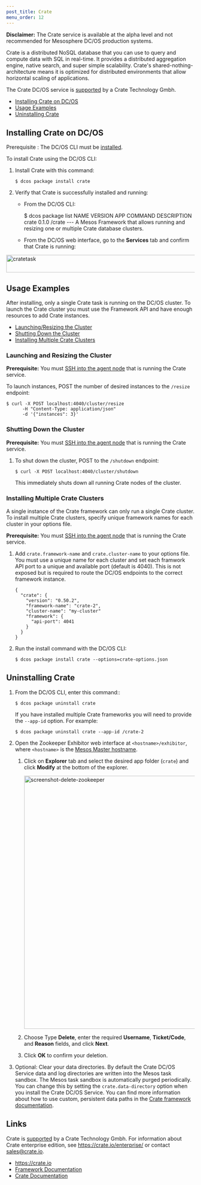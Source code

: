 ```yaml
---
post_title: Crate
menu_order: 12
---
```

**Disclaimer:** The Crate service is available at the alpha level and not recommended for Mesosphere DC/OS production systems.

Crate is a distributed NoSQL database that you can use to query and compute data with SQL in real-time. It provides a distributed aggregation engine, native search, and super simple scalability. Crate's shared-nothing-architecture means it is optimized for distributed environments that allow horizontal scaling of applications.

The Crate DC/OS service is <a href="https://crate.io/docs/support/" target="_blank">supported</a> by a Crate Technology Gmbh.

*   [Installing Crate on DC/OS][1]
*   [Usage Examples][2]
*   [Uninstalling Crate][3]

## <a name="install"></a>Installing Crate on DC/OS

Prerequisite
:   The DC/OS CLI must be [installed][4].

To install Crate using the DC/OS CLI:

1.  Install Crate with this command:
    
        $ dcos package install crate
        

2.  Verify that Crate is successfully installed and running:
    
    *   From the DC/OS CLI:
        
        $ dcos package list NAME VERSION APP COMMAND DESCRIPTION crate 0.1.0 /crate --- A Mesos Framework that allows running and resizing one or multiple Crate database clusters.
    
    *   From the DC/OS web interface, go to the **Services** tab and confirm that Crate is running:

<a href="/wp-content/uploads/2015/12/cratetask.png" rel="attachment wp-att-1515"><img src="/wp-content/uploads/2015/12/cratetask-800x47.png" alt="cratetask" width="800" height="47" class="alignnone size-large wp-image-1515" /></a>

## <a name="usage"></a>Usage Examples

After installing, only a single Crate task is running on the DC/OS cluster. To launch the Crate cluster you must use the Framework API and have enough resources to add Crate instances.

*   [Launching/Resizing the Cluster][5]
*   [Shutting Down the Cluster][6]
*   [Installing Multiple Crate Clusters][7]

### <a name="launch"></a>Launching and Resizing the Cluster

**Prerequisite:** You must [SSH into the agent node][8] that is running the Crate service.

To launch instances, POST the number of desired instances to the `/resize` endpoint:

    $ curl -X POST localhost:4040/cluster/resize 
          -H "Content-Type: application/json" 
          -d '{"instances": 3}'
    

### <a name="shutdown"></a>Shutting Down the Cluster

**Prerequisite:** You must [SSH into the agent node][8] that is running the Crate service.

1.  To shut down the cluster, POST to the `/shutdown` endpoint:
    
        $ curl -X POST localhost:4040/cluster/shutdown
        
    
    This immediately shuts down all running Crate nodes of the cluster.

### <a name="multiple"></a>Installing Multiple Crate Clusters

A single instance of the Crate framework can only run a single Crate cluster. To install multiple Crate clusters, specify unique framework names for each cluster in your options file.

**Prerequisite:** You must [SSH into the agent node][8] that is running the Crate service.

1.  Add `crate.framework-name` and `crate.cluster-name` to your options file. You must use a unique name for each cluster and set each framwork API port to a unique and available port (default is 4040). This is not exposed but is required to route the DC/OS endpoints to the correct framework instance.
    
        {
          "crate": {
            "version": "0.50.2",
            "framework-name": "crate-2",
            "cluster-name": "my-cluster"
            "framework": {
              "api-port": 4041
            }
          }
        }
        

2.  Run the install command with the DC/OS CLI:
    
        $ dcos package install crate --options=crate-options.json
        

## <a name="uninstall"></a>Uninstalling Crate

1.  From the DC/OS CLI, enter this command::
    
        $ dcos package uninstall crate
        
    
    If you have installed multiple Crate frameworks you will need to provide the `--app-id` option. For example:
    
        $ dcos package uninstall crate --app-id /crate-2
        

2.  Open the Zookeeper Exhibitor web interface at `<hostname>/exhibitor`, where `<hostname>` is the [Mesos Master hostname][9].
    
    1.  Click on **Explorer** tab and select the desired app folder (`crate`) and click **Modify** at the bottom of the explorer.
        
        <a href="/wp-content/uploads/2015/12/screenshot-delete-zookeeper.png" rel="attachment wp-att-1581"><img src="/wp-content/uploads/2015/12/screenshot-delete-zookeeper-800x675.png" alt="screenshot-delete-zookeeper" width="800" height="675" class="alignnone size-large wp-image-1581" /></a>
    
    2.  Choose Type **Delete**, enter the required **Username**, **Ticket/Code**, and **Reason** fields, and click **Next**.
    
    3.  Click **OK** to confirm your deletion.

3.  Optional: Clear your data directories. By default the Crate DC/OS Service data and log directories are written into the Mesos task sandbox. The Mesos task sandbox is automatically purged periodically. You can change this by setting the `crate.data-directory` option when you install the Crate DC/OS Service. You can find more information about how to use custom, persistent data paths in the [Crate framework documentation][10].

## Links

Crate is <a href="https://crate.io/docs/support/" target="_blank">supported</a> by a Crate Technology Gmbh. For information about Crate enterprise edition, see <a href="https://crate.io/enterprise/" target="_blank">https://crate.io/enterprise/</a> or contact <sales@crate.io>.

*   <https://crate.io>
*   [Framework Documentation][11]
*   [Crate Documentation][12]

 [1]: #install
 [2]: #usage
 [3]: #uninstall
 [4]: /usage/cli/install/
 [5]: #launch
 [6]: #shutdown
 [7]: #multiple
 [8]: /administration/sshcluster/
 [9]: /administration/installing/cloud/aws#launchdcos
 [10]: https://github.com/crate/crate-mesos-framework#persistent-data-paths
 [11]: https://github.com/crate/crate-mesos-framework/blob/master/README.rst
 [12]: https://crate.io/docs